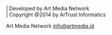 | Developed by Art Media Network       
| Copyright @2014 by ArTrust Informatics 

Art Media Network 
info@artmedia.id 